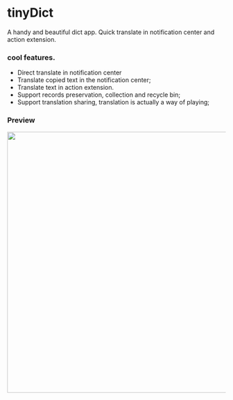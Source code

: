 # tinyDict
A handy and beautiful dict app. Quick translate in notification center and action extension. 
### cool features. 
 - Direct translate in notification center 
 - Translate copied text in the notification center; 
 - Translate text in action extension.
 - Support records preservation, collection and recycle bin; 
 - Support  translation sharing, translation is actually a way of playing;  

### Preview 
<img src="/docs/preview.gif" height=600 />
